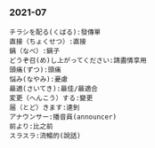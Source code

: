 ### 2021-07

```vocaview-list1
チラシを配る(くばる):發傳單
直接（ちょくせつ）:直接
鍋（なべ）:鍋子
どうぞ召(め)し上がってください:請盡情享用
頭痛(ずつ):頭痛
悩み(なやみ):憂慮
最適(さいてき):最佳/最適合
変更（へんこう）する:變更
届（とど）きます:達到
アナウンサー:播音員(announcer)
前より:比之前
スラスラ:流暢的(說話)

```


